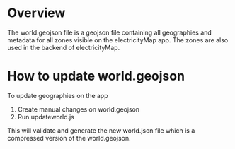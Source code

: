 # Overview

The world.geojson file is a geojson file containing all geographies and metadata for all zones visible on the electricityMap app. The zones are also used in the backend of electricityMap.

# How to update world.geojson

To update geographies on the app

1. Create manual changes on world.geojson
2. Run updateworld.js

This will validate and generate the new world.json file which is a compressed version of the world.geojson.